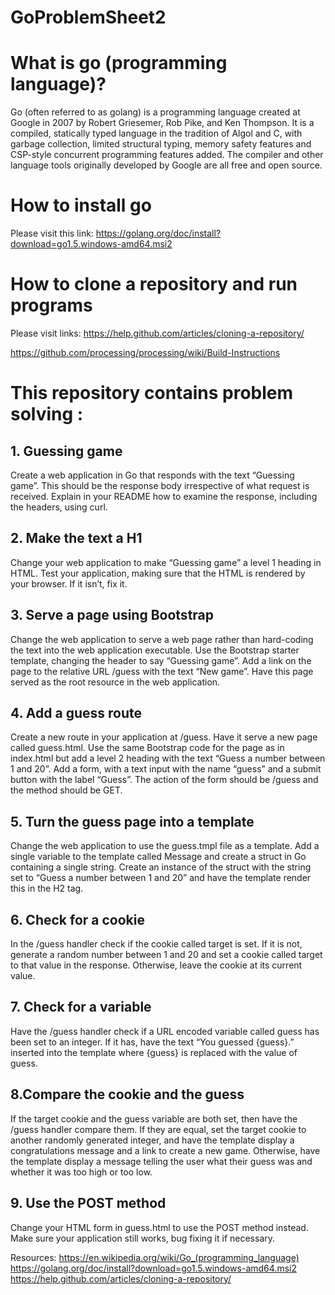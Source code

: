 # GoProblemSheet2

# What is go (programming language)?
Go (often referred to as golang) is a programming language created at Google in 2007 by Robert Griesemer, Rob Pike, and Ken Thompson. It is a compiled, statically typed language in the tradition of Algol and C, with garbage collection, limited structural typing, memory safety features and CSP-style concurrent programming features added. The compiler and other language tools originally developed by Google are all free and open source.
# How to install go
Please visit this link: https://golang.org/doc/install?download=go1.5.windows-amd64.msi2
# How to clone a repository and run programs
Please visit links: https://help.github.com/articles/cloning-a-repository/

https://github.com/processing/processing/wiki/Build-Instructions
# This repository contains problem solving :
## 1. Guessing game
Create a web application in Go that responds with the text “Guessing game”. This should be the response body irrespective of what request is received. Explain in your README how to examine the response, including the headers, using curl.

## 2. Make the text a H1
Change your web application to make “Guessing game” a level 1 heading in HTML. Test your application, making sure that the HTML is rendered by your browser. If it isn’t, fix it.

## 3. Serve a page using Bootstrap
Change the web application to serve a web page rather than hard-coding the text into the web application executable. Use the Bootstrap starter template, changing the header to say “Guessing game”. Add a link on the page to the relative URL /guess with the text “New game”. Have this page served as the root resource in the web application.

## 4. Add a guess route
Create a new route in your application at /guess. Have it serve a new page called guess.html. Use the same Bootstrap code for the page as in index.html but add a level 2 heading with the text “Guess a number between 1 and 20”. Add a form, with a text input with the name “guess” and a submit button with the label “Guess”. The action of the form should be /guess and the method should be GET.

## 5. Turn the guess page into a template
Change the web application to use the guess.tmpl file as a template. Add a single variable to the template called Message and create a struct in Go containing a single string. Create an instance of the struct with the string set to “Guess a number between 1 and 20” and have the template render this in the H2 tag.

## 6. Check for a cookie
In the /guess handler check if the cookie called target is set. If it is not, generate a random number between 1 and 20 and set a cookie called target to that value in the response. Otherwise, leave the cookie at its current value.

## 7. Check for a variable
Have the /guess handler check if a URL encoded variable called guess has been set to an integer. If it has, have the text “You guessed {guess}.” inserted into the template where {guess} is replaced with the value of guess.

## 8.Compare the cookie and the guess
If the target cookie and the guess variable are both set, then have the /guess handler compare them. If they are equal, set the target cookie to another randomly generated integer, and have the template display a congratulations message and a link to create a new game. Otherwise, have the template display a message telling the user what their guess was and whether it was too high or too low.

## 9. Use the POST method
Change your HTML form in guess.html to use the POST method instead. Make sure your application still works, bug fixing it if necessary.

Resources:
https://en.wikipedia.org/wiki/Go_(programming_language)
https://golang.org/doc/install?download=go1.5.windows-amd64.msi2
https://help.github.com/articles/cloning-a-repository/

